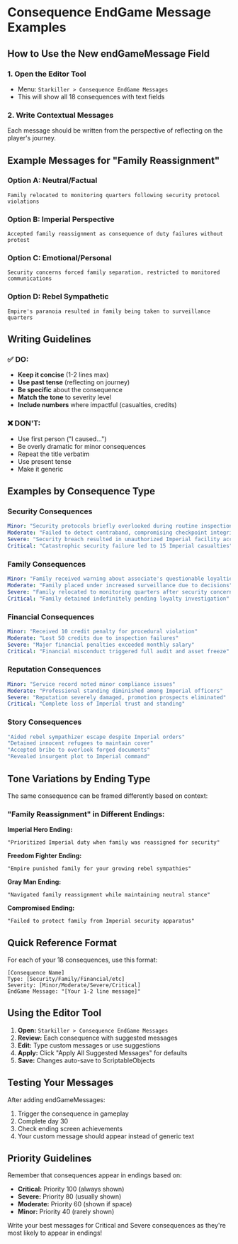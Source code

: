 # Consequence EndGame Message Examples

## How to Use the New endGameMessage Field

### 1. **Open the Editor Tool**
   - Menu: `Starkiller > Consequence EndGame Messages`
   - This will show all 18 consequences with text fields

### 2. **Write Contextual Messages**
   Each message should be written from the perspective of reflecting on the player's journey.

## Example Messages for "Family Reassignment"

### Option A: Neutral/Factual
```
Family relocated to monitoring quarters following security protocol violations
```

### Option B: Imperial Perspective
```
Accepted family reassignment as consequence of duty failures without protest
```

### Option C: Emotional/Personal
```
Security concerns forced family separation, restricted to monitored communications
```

### Option D: Rebel Sympathetic
```
Empire's paranoia resulted in family being taken to surveillance quarters
```

## Writing Guidelines

### ✅ DO:
- **Keep it concise** (1-2 lines max)
- **Use past tense** (reflecting on journey)
- **Be specific** about the consequence
- **Match the tone** to severity level
- **Include numbers** where impactful (casualties, credits)

### ❌ DON'T:
- Use first person ("I caused...")
- Be overly dramatic for minor consequences
- Repeat the title verbatim
- Use present tense
- Make it generic

## Examples by Consequence Type

### Security Consequences
```yaml
Minor: "Security protocols briefly overlooked during routine inspection"
Moderate: "Failed to detect contraband, compromising checkpoint integrity"  
Severe: "Security breach resulted in unauthorized Imperial facility access"
Critical: "Catastrophic security failure led to 15 Imperial casualties"
```

### Family Consequences
```yaml
Minor: "Family received warning about associate's questionable loyalties"
Moderate: "Family placed under increased surveillance due to decisions"
Severe: "Family relocated to monitoring quarters after security concerns"
Critical: "Family detained indefinitely pending loyalty investigation"
```

### Financial Consequences
```yaml
Minor: "Received 10 credit penalty for procedural violation"
Moderate: "Lost 50 credits due to inspection failures"
Severe: "Major financial penalties exceeded monthly salary"
Critical: "Financial misconduct triggered full audit and asset freeze"
```

### Reputation Consequences
```yaml
Minor: "Service record noted minor compliance issues"
Moderate: "Professional standing diminished among Imperial officers"
Severe: "Reputation severely damaged, promotion prospects eliminated"
Critical: "Complete loss of Imperial trust and standing"
```

### Story Consequences
```yaml
"Aided rebel sympathizer escape despite Imperial orders"
"Detained innocent refugees to maintain cover"
"Accepted bribe to overlook forged documents"
"Revealed insurgent plot to Imperial command"
```

## Tone Variations by Ending Type

The same consequence can be framed differently based on context:

### "Family Reassignment" in Different Endings:

**Imperial Hero Ending:**
```
"Prioritized Imperial duty when family was reassigned for security"
```

**Freedom Fighter Ending:**
```
"Empire punished family for your growing rebel sympathies"
```

**Gray Man Ending:**
```
"Navigated family reassignment while maintaining neutral stance"
```

**Compromised Ending:**
```
"Failed to protect family from Imperial security apparatus"
```

## Quick Reference Format

For each of your 18 consequences, use this format:
```
[Consequence Name]
Type: [Security/Family/Financial/etc]
Severity: [Minor/Moderate/Severe/Critical]
EndGame Message: "[Your 1-2 line message]"
```

## Using the Editor Tool

1. **Open:** `Starkiller > Consequence EndGame Messages`
2. **Review:** Each consequence with suggested messages
3. **Edit:** Type custom messages or use suggestions
4. **Apply:** Click "Apply All Suggested Messages" for defaults
5. **Save:** Changes auto-save to ScriptableObjects

## Testing Your Messages

After adding endGameMessages:
1. Trigger the consequence in gameplay
2. Complete day 30
3. Check ending screen achievements
4. Your custom message should appear instead of generic text

## Priority Guidelines

Remember that consequences appear in endings based on:
- **Critical:** Priority 100 (always shown)
- **Severe:** Priority 80 (usually shown)
- **Moderate:** Priority 60 (shown if space)
- **Minor:** Priority 40 (rarely shown)

Write your best messages for Critical and Severe consequences as they're most likely to appear in endings!